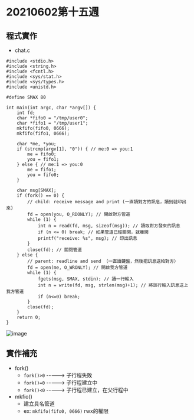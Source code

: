 # 20210602第十五週
## 程式實作
* chat.c
```
#include <stdio.h>
#include <string.h>
#include <fcntl.h>
#include <sys/stat.h>
#include <sys/types.h>
#include <unistd.h>

#define SMAX 80

int main(int argc, char *argv[]) {
    int fd;
    char *fifo0 = "/tmp/user0";
    char *fifo1 = "/tmp/user1";
    mkfifo(fifo0, 0666);
    mkfifo(fifo1, 0666);

    char *me, *you;
    if (strcmp(argv[1], "0")) { // me:0 => you:1
        me = fifo0;
        you = fifo1;
    } else { // me:1 => you:0
        me = fifo1;
        you = fifo0;
    }

    char msg[SMAX];
    if (fork() == 0) {
        // child: receive message and print (一直讀對方的訊息，讀到就印出來)
        fd = open(you, O_RDONLY); // 開啟對方管道
        while (1) {
            int n = read(fd, msg, sizeof(msg)); // 讀取對方發來的訊息
            if (n <= 0) break; // 如果管道已經關閉，就離開
            printf("receive: %s", msg); // 印出訊息
        }
        close(fd); // 關閉管道
    } else {
        // parent: readline and send （一直讀鍵盤，然後把訊息送給對方）
        fd = open(me, O_WRONLY); // 開啟我方管道
        while (1) {
            fgets(msg, SMAX, stdin); // 讀一行輸入
            int n = write(fd, msg, strlen(msg)+1); // 將該行輸入訊息送上我方管道
            if (n<=0) break;
        }
        close(fd);
    }
    return 0;
}
```
![image](https://user-images.githubusercontent.com/62127656/122170825-99cfd580-ceb1-11eb-8696-7931d225646f.png)

## 實作補充
* fork()  
   * ```fork()>0``` -----> 子行程失敗
   * ```fork()=0``` -----> 子行程建立中
   * ```fork()<0``` -----> 子行程已建立，在父行程中
* mkfio()
   * 建立具名管道
   * ex: ```mkfifo(fifo0, 0666)``` rwx的權限
